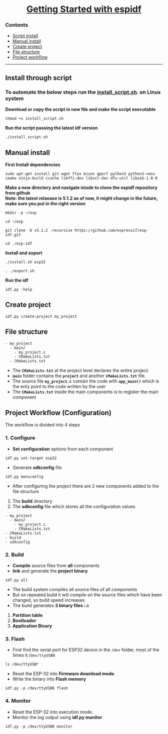 <h1 align="center"><a href="https://www.youtube.com/watch?v=J8zc8mMNKtc&t=410s">Getting Started with espidf</a></h1>

### Contents
- [Script install](#install-through-script)
- [Manual install](#manual-install)
- [Create project](#create-project)
- [File structure](#file-structure)
- [Project workflow](#project-workflow-configuration)

---

## Install through script

### To automate the below steps run the [install_script.sh](install.sh). on Linux system

**Download or copy the script in new file and make the script executable**

```
chmod +x install_script.sh
```

**Run the script passing the latest idf version**

```
./install_script.sh
```

## Manual install

**First Install dependencies**
```
sudo apt-get install git wget flex bison gperf python3 python3-venv cmake ninja-build ccache libffi-dev libssl-dev dfu-util libusb-1.0-0
```

**Make a new directory and navigate inisde to clone the espidf repository from github**   
**Note: the latest relaease is 5.1.2 as of now, it might change in the future, make sure you put in the right version**

```
mkdir -p ~/esp
```
```
cd ~/esp
```

```
git clone -b v5.1.2 -recursive https://github.com/espressif/esp-idf.git
```
```
cd ./esp-idf
```


**Install and export**

```
./install.sh esp32
```
```
. ./export.sh 
```

**Run the idf**

```
idf.py -help
```

## Create project

```
idf.py create-project my_project
```

## File structure

```
- my_project
  - main/
    - my_project.c
    - CMakeLists.txt
  - CMakeLists.txt
```

- The **`CMakeLists.txt`** at the project level declares the entire project.
- **`main`** folder contains the **`project`** and another **`CMakeLists.txt`** file.
- The source file **`my_project.c`** contain the code with **`app_main()`** which is the enty point to the code  written by the user
- The **`CMakeLists.txt`** inside the main components is to register the main component

## Project Workflow (Configuration)

The workflow is divided into 4 steps   

### 1. Configure 

  - **Set configuration** options from each component

  ```
  idf.py set-target esp32
  ```

  - Generate **sdkconfig** file

  ```
  idf.py menuconfig
  ```
  - After configuring the project there are 2 new components added to the file structure
  1. The **build** directory
  2. The **sdkconfig** file which stores all the configuration values
  ```
  - my_project
    - main/
      - my_project.c
      - CMakeLists.txt
  - CMakeLists.txt
  - build
  - sdkconfig

  ```
  

### 2. Build

  - **Compile** source files from **all** components
  - **link** and generate the **project binary**

  ```
  idf.py all
  ```
  
  - The build system compiles all source files of all components 
  - But on repeated build it will compile on the source files which have been changed, so build speed increases
  - The build generates **3 binary files** i.e
  1. **Partition table**
  2. **Bootloader**
  3. **Application Binary**

### 3. Flash 

  - First find the serial port for ESP32 device in the `/dev` folder, most of the times it /`dev/ttyUSB0`

  ```
  ls /dev/ttyUSB*       
  ```

  - Reset the ESP-32 into **Firmware download mode**. 
  - Write the binary into **Flash memory**

  ```
  idf.py -p /dev/ttyUSB0 flash
  ```

### 4. Monitor

  - Reset the ESP-32 into execution mode.
  - Monitor the log output using **idf.py monitor**

  ```
  idf.py -p /dev/ttyUSB0 monitor
  ```

  